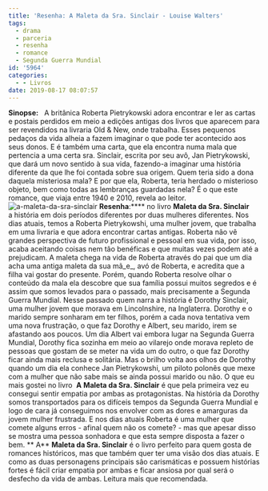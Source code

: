```yaml
---
title: 'Resenha: A Maleta da Sra. Sinclair - Louise Walters'
tags:
  - drama
  - parceria
  - resenha
  - romance
  - Segunda Guerra Mundial
id: '5964'
categories:
  - - Livros
date: 2019-08-17 08:07:57
---
```


**Sinopse:**   A britânica Roberta Pietrykowski adora encontrar e ler as cartas e postais perdidos em meio a edições antigas dos livros que aparecem para ser revendidos na livraria Old & New, onde trabalha. Esses pequenos pedaços da vida alheia a fazem imaginar o que pode ter acontecido aos seus donos. E é também uma carta, que ela encontra numa mala que pertencia a uma certa sra. Sinclair, escrita por seu avô, Jan Pietrykowski, que dará um novo sentido à sua vida, fazendo-a imaginar uma história diferente da que lhe foi contada sobre sua origem. Quem teria sido a dona daquela misteriosa mala? E por que ela, Roberta, teria herdado o misterioso objeto, bem como todas as lembranças guardadas nela? É o que este romance, que viaja entre 1940 e 2010, revela ao leitor. ![a-maleta-da-sra-sinclair](http://natalia.blog.br/wp-content/uploads/2019/08/a-maleta-da-sra-sinclair.jpg "capa do livro a maleta da sra sinclair") **Resenha**:**** no livro **Maleta da Sra. Sinclair**  a história em dois períodos diferentes por duas mulheres diferentes. Nos dias atuais, temos a Roberta Pietrykowshi, uma mulher jovem, que trabalha em uma livraria e que adora encontrar cartas antigas. Roberta não vê grandes perspectiva de futuro profissional e pessoal em sua vida, por isso, acaba aceitando coisas nem tão benéficas e que muitas vezes podem até a prejudicam. A maleta chega na vida de Roberta através do pai que um dia acha uma antiga maleta da sua mã_e_, avó de Roberta, e acredita que a filha vai gostar do presente. Porém, quando Roberta resolve olhar o conteúdo da mala ela descobre que sua família possui muitos segredos e é assim que somos levados para o passado, mais precisamente a Segunda Guerra Mundial. Nesse passado quem narra a história é Dorothy Sinclair, uma mulher jovem que morava em Lincolnshire, na Inglaterra. Dorothy e o marido sempre sonharam em ter filhos, porém a cada nova tentativa vem uma nova frustração, o que faz Dorothy e Albert, seu marido, irem se afastando aos poucos. Um dia Albert vai embora lugar na Segunda Guerra Mundial, Dorothy fica sozinha em meio ao vilarejo onde morava repleto de pessoas que gostam de se meter na vida um do outro, o que faz Dorothy ficar ainda mais reclusa e solitária. Mas o brilho volta aos olhos de Dorothy quando um dia ela conhece Jan Pietrykowshi, um piloto polonês que mexe com a mulher que não sabe mais se ainda possui marido ou não. O que eu mais gostei no livro  **A** **Maleta da Sra. Sinclair** é que pela primeira vez eu consegui sentir empatia por ambas as protagonistas. Na história da Dorothy somos transportados para os difíceis tempos da Segunda Guerra Mundial e logo de cara já conseguimos nos envolver com as dores e amarguras da jovem mulher frustrada. E nos dias atuais Roberta é uma mulher que comete alguns erros - afinal quem não os comete? - mas que apesar disso se mostra uma pessoa sonhadora e que esta sempre disposta a fazer o bem. ** A** **Maleta da Sra. Sinclair** é o livro perfeito para quem gosta de romances históricos, mas que também quer ter uma visão dos dias atuais. E como as duas personagens principais são carismáticas e possuem histórias fortes é fácil criar empatia por ambas e ficar ansiosa por qual será o desfecho da vida de ambas. Leitura mais que recomendada.